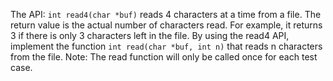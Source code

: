 The API: `int read4(char *buf)` reads 4 characters at a time from a file.
The return value is the actual number of characters read. For example, it returns 3 if there is only 3 characters left in the file.
By using the read4 API, implement the function `int read(char *buf, int n)` that reads n characters from the file.
Note: The read function will only be called once for each test case.